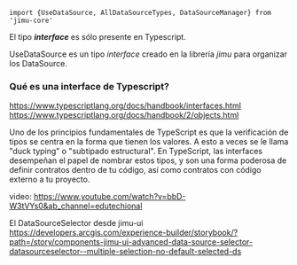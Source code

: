 ```tsx
import {UseDataSource, AllDataSourceTypes, DataSourceManager} from 'jimu-core'
```

El tipo **_interface_** es sólo presente en Typescript. 

UseDataSource es un tipo _interface_ creado en la librería _jimu_ para organizar los DataSource. 

### Qué es una interface de Typescript?
https://www.typescriptlang.org/docs/handbook/interfaces.html
https://www.typescriptlang.org/docs/handbook/2/objects.html

Uno de los principios fundamentales de TypeScript es que la verificación de tipos se centra en la forma que tienen los valores. A esto a veces se le llama "duck typing" o "subtipado estructural". En TypeScript, las interfaces desempeñan el papel de nombrar estos tipos, y son una forma poderosa de definir contratos dentro de tu código, así como contratos con código externo a tu proyecto.


video: 
https://www.youtube.com/watch?v=bbD-W3tVYs0&ab_channel=edutechional


El DataSourceSelector desde jimu-ui 
https://developers.arcgis.com/experience-builder/storybook/?path=/story/components-jimu-ui-advanced-data-source-selector-datasourceselector--multiple-selection-no-default-selected-ds